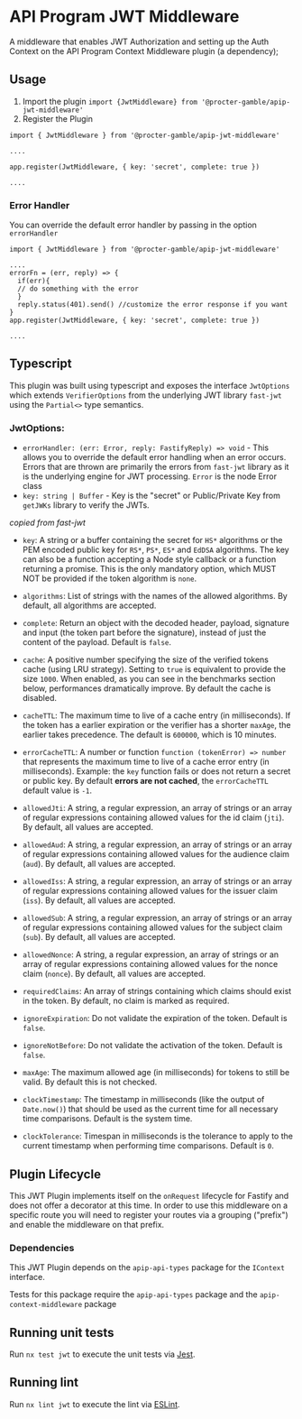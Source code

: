 # API Program JWT Middleware

A middleware that enables JWT Authorization and setting up the Auth Context on
the API Program Context Middleware plugin (a dependency);

## Usage

1. Import the plugin `import {JwtMiddleware} from '@procter-gamble/apip-jwt-middleware'`
1. Register the Plugin

```
import { JwtMiddleware } from '@procter-gamble/apip-jwt-middleware'

....

app.register(JwtMiddleware, { key: 'secret', complete: true })

....

```

### Error Handler

You can override the default error handler by passing in the option `errorHandler`

```
import { JwtMiddleware } from '@procter-gamble/apip-jwt-middleware'

....
errorFn = (err, reply) => {
  if(err){
  // do something with the error
  }
  reply.status(401).send() //customize the error response if you want
}
app.register(JwtMiddleware, { key: 'secret', complete: true })

....

```

## Typescript

This plugin was built using typescript and exposes the interface `JwtOptions`
which extends `VerifierOptions` from the underlying JWT library `fast-jwt`
using the `Partial<>` type semantics.

### JwtOptions:

- `errorHandler: (err: Error, reply: FastifyReply) => void` - This allows you to
  override the default error handling when an error occurs. Errors that are thrown
  are primarily the errors from `fast-jwt` library as it is the underlying engine
  for JWT processing. `Error` is the node Error class
- `key: string | Buffer` - Key is the "secret" or Public/Private Key from `getJWKs` library to verify the JWTs.

_copied from fast-jwt_

- `key`: A string or a buffer containing the secret for `HS*` algorithms or the PEM encoded public key for `RS*`, `PS*`, `ES*` and `EdDSA` algorithms. The key can also be a function accepting a Node style callback or a function returning a promise. This is the only mandatory option, which MUST NOT be provided if the token algorithm is `none`.

- `algorithms`: List of strings with the names of the allowed algorithms. By default, all algorithms are accepted.

- `complete`: Return an object with the decoded header, payload, signature and input (the token part before the signature), instead of just the content of the payload. Default is `false`.

- `cache`: A positive number specifying the size of the verified tokens cache (using LRU strategy). Setting to `true` is equivalent to provide the size `1000`. When enabled, as you can see in the benchmarks section below, performances dramatically improve. By default the cache is disabled.

- `cacheTTL`: The maximum time to live of a cache entry (in milliseconds). If the token has a earlier expiration or the verifier has a shorter `maxAge`, the earlier takes precedence. The default is `600000`, which is 10 minutes.

- `errorCacheTTL`: A number or function `function (tokenError) => number` that represents the maximum time to live of a cache error entry (in milliseconds). Example: the `key` function fails or does not return a secret or public key. By default **errors are not cached**, the `errorCacheTTL` default value is `-1`.

- `allowedJti`: A string, a regular expression, an array of strings or an array of regular expressions containing allowed values for the id claim (`jti`). By default, all values are accepted.

- `allowedAud`: A string, a regular expression, an array of strings or an array of regular expressions containing allowed values for the audience claim (`aud`). By default, all values are accepted.

- `allowedIss`: A string, a regular expression, an array of strings or an array of regular expressions containing allowed values for the issuer claim (`iss`). By default, all values are accepted.

- `allowedSub`: A string, a regular expression, an array of strings or an array of regular expressions containing allowed values for the subject claim (`sub`). By default, all values are accepted.

- `allowedNonce`: A string, a regular expression, an array of strings or an array of regular expressions containing allowed values for the nonce claim (`nonce`). By default, all values are accepted.

- `requiredClaims`: An array of strings containing which claims should exist in the token. By default, no claim is marked as required.

- `ignoreExpiration`: Do not validate the expiration of the token. Default is `false`.

- `ignoreNotBefore`: Do not validate the activation of the token. Default is `false`.

- `maxAge`: The maximum allowed age (in milliseconds) for tokens to still be valid. By default this is not checked.

- `clockTimestamp`: The timestamp in milliseconds (like the output of `Date.now()`) that should be used as the current time for all necessary time comparisons. Default is the system time.

- `clockTolerance`: Timespan in milliseconds is the tolerance to apply to the current timestamp when performing time comparisons. Default is `0`.

## Plugin Lifecycle

This JWT Plugin implements itself on the `onRequest` lifecycle for Fastify and
does not offer a decorator at this time. In order to use this middleware on a
specific route you will need to register your routes via a grouping ("prefix")
and enable the middleware on that prefix.

### Dependencies

This JWT Plugin depends on the `apip-api-types` package for the `IContext` interface.

Tests for this package require the `apip-api-types` package and the
`apip-context-middleware` package

## Running unit tests

Run `nx test jwt` to execute the unit tests via [Jest](https://jestjs.io).

## Running lint

Run `nx lint jwt` to execute the lint via [ESLint](https://eslint.org/).
